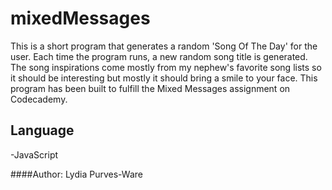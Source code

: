 # mixedMessages
This is a short program that generates a random 'Song Of The Day' for the user. Each time the program runs, a new random song title is generated. The song inspirations come mostly from my nephew's favorite song lists so it should be interesting but mostly it should bring a smile to your face. 
This program has been built to fulfill the Mixed Messages assignment on Codecademy.

## Language
-JavaScript

####Author:
Lydia Purves-Ware